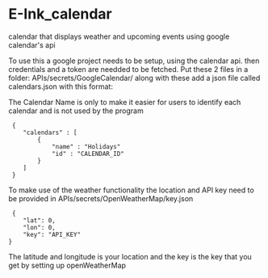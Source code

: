 # E-Ink_calendar

calendar that displays weather and upcoming events using google calendar's api

To use this a google project needs to be setup, using the calendar api.
then credentials and a token are needded to be fetched.
Put these 2 files in a folder: APIs/secrets/GoogleCalendar/
along with these add a json file called calendars.json with this format:

The Calendar Name is only to make it easier for users to identify each calendar and is not used by the program

```
 {
    "calendars" : [
        {
            "name" : "Holidays"
            "id" : "CALENDAR_ID"
        }
    ]
 }

```

To make use of the weather functionality the location and API key need to be provided in APIs/secrets/OpenWeatherMap/key.json

```
 {
    "lat": 0,
    "lon": 0,
    "key": "API_KEY"
}
```

The latitude and longitude is your location and the key is the key that you get by setting up openWeatherMap
